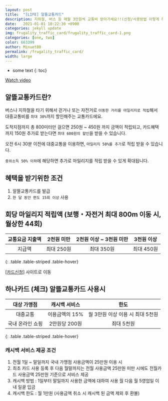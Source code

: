 ```yaml
---
layout: post
title:  "[LIFE] 알뜰교통카드"
description: 지하철, 버스 등 매월 3만원씩 교통비 받아가세요!!(신청/사용방법 이렇게 하시면 돼요)
date:   2021-01-01 10:22:30 +0900
categories: jekyll update
img: frugality_traffic_card/frugality_traffic_card-1.png
categories: [one, two]
color: 663399
author: Minuet80
permalink: /frugality_traffic_card/
width: large
---
```


* some text
{: toc}

[Watch video](https://www.youtube.com/watch?v=YhJEyh0H-Mg)


## 알뜰교통카드란?

버스나 지하철을 타기 위해서 걷거나 또는 자전거로 ``이동한 거리를 마일리지로 적립``해서 대중교통비를 ``최대 30%``까지 할인해주는 교통카드에요.

도착지점까지 총 800미터만 걸으면 250원 ~ 450원 까지 금액이 적립되고, 카드혜택까지 150원 추가로 받는다면 ``최대 600원의 할인``을 받을 수 있습니다.

오전 6시 30분 이전에 대중교통을 이용하면, ``마일리지 50%를 추가``로 적립 받을 수 있습니다.

``중위소득 50% 이하``에 해당하면 추가로 마일리지를 적립 받을 수 있게 확대됩니다.

## 혜택을 받기위한 조건

1. 알뜰교통카드를 발급
1. ``한 달 동안 편도 15회 이상`` 사용

## 회당 마일리지 적립액 (보행・자전거 최대 800m 이동 시, 월상한 44회)

| 교통요금 지출액 | 2천원 미만 | 2천원 이상 ~ 3천원 미만 | 3천원 이상 |
| :---: | :---: | :---:| :---: |
| 지급액 | 최대 250원 | 최대 350원 | 최대 450원 |
{: .table .table-striped .table-hover}


[[카드신청]][a] 사이트로 이동

## 하나카드 (체크) 알뜰교통카드 사용시

| 대상 가맹점 | 캐시백 서비스 | 한도 |
| :---: | :---: | :---: |
| 대중교통 | 이용금액의 15% | 월 3만원 이상 이용 시 최대 5천원 |
| 국내 온라인 쇼핑 | 2만원당 200원 | 최대 5천원 |
{: .table .table-striped .table-hover}

### 캐시백 서비스 제공 조건

1. 전월 1일 ~ 말일까지 국내 가맹점 사용금액이 25만원 이용 시
1. 최초 카드 사용 등록 후 다음 월말까지는 전월 사용금액 25만원 미만 시에도 전월카드 사용금액 25만원 기준으로 서비스 제공
1. 캐시백 방법 : 1일부터 말일까지 사용한 금액에 대하여 사용 월 다음 월 5영업일 이내 일괄 입금
1. 캐시백 한도 : 월 1만원 (사용금액 취소 시 캐시백 된 금액 제외 후 환불)

[a]: https://www.alcard.kr/

<style>
.page-container {max-width: 1200px}
</style>
